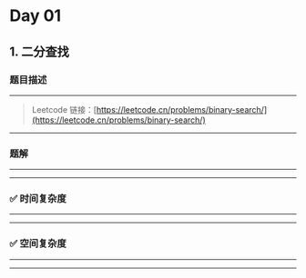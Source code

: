 # Day 01

## 1. 二分查找

### 题目描述
---
> Leetcode 链接：[https://leetcode.cn/problems/binary-search/](https://leetcode.cn/problems/binary-search/)
---

### 题解
---
---
### ✅ 时间复杂度
---
---
### ✅ 空间复杂度
---
---
